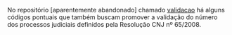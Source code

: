 No repositório [aparentemente abandonado]
chamado [validacao](https://github.com/ScurFelipe/validacao) há alguns códigos
pontuais que também buscam promover a validação do número dos processos
judiciais definidos pela Resolução CNJ nº 65/2008.
